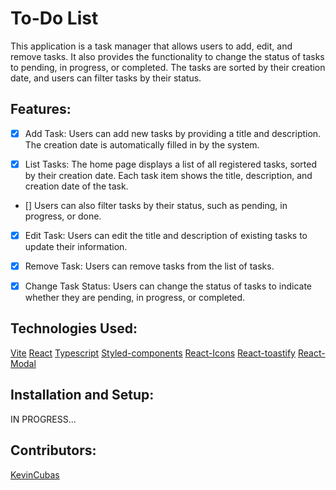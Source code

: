 # To-Do List
This application is a task manager that allows users to add, edit, and remove tasks. It also provides the functionality to change the status of tasks to pending, in progress, or completed. The tasks are sorted by their creation date, and users can filter tasks by their status.

## Features:

- [x] Add Task: Users can add new tasks by providing a title and description. The creation date is automatically filled in by the system.

- [x] List Tasks: The home page displays a list of all registered tasks, sorted by their creation date. Each task item shows the title, description, and creation date of the task. 

- [] Users can also filter tasks by their status, such as pending, in progress, or done.

- [x] Edit Task: Users can edit the title and description of existing tasks to update their information.

- [x] Remove Task: Users can remove tasks from the list of tasks.

- [x] Change Task Status: Users can change the status of tasks to indicate whether they are pending, in progress, or completed.

## Technologies Used:

[Vite](https://vitejs.dev/)
[React](https://react.dev/)
[Typescript](https://www.typescriptlang.org/pt/)
[Styled-components](https://styled-components.com/)
[React-Icons](https://react-icons.github.io/react-icons/)
[React-toastify](https://fkhadra.github.io/react-toastify/introduction)
[React-Modal](https://reactcommunity.org/react-modal/)

## Installation and Setup:
IN PROGRESS...

## Contributors:

[KevinCubas](https://github.com/kevinCubas)